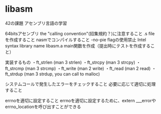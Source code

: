# libasm

42の課題
アセンブリ言語の学習

64bitsアセンブリ
the "calling convention"(招集規約？)に注意すること
.s fileを作成すること
nasmでコンパイルすること
-no-pie flagの使用禁止
Intel syntax
library name libasm.a
main関数を作成（提出時にテストを作成すること）

実装するもの
・ft_strlen (man 3 strlen)
・ft_strcpy (man 3 strcpy)
・ft_strcmp (man 3 strcmp)
・ft_write (man 2 write)
・ft_read (man 2 read)
・ft_strdup (man 3 strdup, you can call to malloc)

システムコールで発生したエラーをチェックすること
必要に応じて適切に処理すること

errnoを適切に設定すること
errnoを適切に設定するために、extern ___errorやerrno_locationを呼び出すことができる
